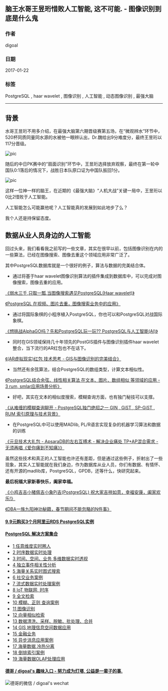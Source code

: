 ## 脑王水哥王昱珩惜败人工智能, 这不可能. - 图像识别到底是什么鬼      
       
### 作者       
digoal        
          
### 日期        
2017-01-22                                  
        
### 标签                                                                                                                        
PostgreSQL , haar wavelet , 图像识别 , 人工智能 , 动态图像识别 , 最强大脑     
      
----        
      
## 背景      
水哥王昱珩不用多介绍，在最强大脑第六期晋级赛第五场，在“微观辨水”环节中，520杯同质同量同水源的水被他一眼辨认出，Dr.魏给出9分难度分，最终王昱珩以117分晋级。  
  
![pic](20170122_01_pic_001.jpg)  
  
随后的中日PK赛中的“扇面识别”环节中，王昱珩选择放弃观察，最终在第一轮中国队0:1落后的情况下，战胜日本队原口证为中国队扳回1分。  
  
![pic](20170122_01_pic_002.jpg)  
  
这样一位神一样的脑王，在近期的《最强大脑》“人机大战”关键一局中，王昱珩以0比2惜败于人工智能。  
  
人工智能怎么可能赢他呢？人工智能真的发展到如此地步了么？  
  
我个人还是持保留态度。  
  
## 数据从业人员身边的人工智能
回过头来，我们看看我之前写的一些文章，其实在很早以前，包括图像识别在内的一些算法，已经在图像搜索、图像去重这个领域应用非常广泛了。  
  
其中PostgreSQL数据库就是一个很好的例子，算法与数据的完美结合体。   
  
- 通过将基于haar wavelet图像识别算法的插件集成到数据库中，可以完成对图像搜索，图像去重的应用。  
  
[《弱水三千,只取一瓢,当图像搜索遇见PostgreSQL(Haar wavelet)》](../201607/20160726_01.md)    
  
[《PostgreSQL 在视频、图片去重，图像搜索业务中的应用》](../201611/20161126_01.md)   
  
- 通过将国际象棋的小程序植入PostgreSQL，你也可以和PostgreSQL对战国际象棋。  
  
[《想挑战AlphaGO吗？先和PostgreSQL玩一玩?? PostgreSQL与人工智能(AI)》](../201701/20170106_01.md)  
  
- 同时在GIS领域保持几十年领先的PostGIS插件与图像识别插件haar wavelet整合，当下流行的AR红包也不在话下。  
  
[《(AR虚拟现实)红包 技术思考 - GIS与图像识别的完美结合》](../201701/20170113_01.md)    
  
- 当然还有余弦算法，结合PostgreSQL的数组类型，计算文本相似性。  
  
[《PostgreSQL结合余弦、线性相关算法 在文本、图片、数组相似 等领域的应用 - 3 rum, smlar应用场景分析》](../201701/20170116_04.md)  
  
- 好吧，其实在文本的相似度搜索，模糊查询方面，也有独门秘技可以支撑。  
  
[《从难缠的模糊查询聊开 - PostgreSQL独门绝招之一 GIN , GiST , SP-GiST , RUM 索引原理与技术背景》](../201612/20161231_01.md)   
  
- 在PostgreSQL中可以使用MADlib, PL/R语言实现复杂的机器学习算法和数据的训练  
  
[《元旦技术大礼包 - ApsaraDB的左右互搏术 - 解决企业痛处 TP+AP混合需求 - 无须再唱《爱你痛到不知痛》》](../201701/20170101_02.md)   
  
虽然这些技术和真正的人工智能也许还有差距，但是通过这些例子，折射出了一些现象，其实人工智能就在我们身边，作为数据库从业人员，你们有数据、有情怀、还有开源的madlib库，PostgreSQL，GPDB，还等什么，快研究起来。  
  
**最后祝福大家新春快乐，阖家幸福。**  
  
[《小鸡吉吉小猪佩吉小象Pi吉(PostgreSQL) 祝大家吉祥如意，幸福安康，阖家欢乐!》](../201701/20170120_01.md)    
  
[《DBA一族九阳神功秘籍，春节期间不能忽略的N件事》](../201701/20170120_02.md)    
                                                            
                                                                    
                          
  
  
  
  
  
  
  
  
  
  
  
  
  
  
  
  
  
  
  
  
  
  
  
  
  
  
  
  
  
  
  
  
  
  
  
  
  
  
  
  
  
  
  
  
  
  
  
  
  
  
  
  
  
  
  
#### [9.9元购买3个月阿里云RDS PostgreSQL实例](https://www.aliyun.com/database/postgresqlactivity "57258f76c37864c6e6d23383d05714ea")
  
  
#### [PostgreSQL 解决方案集合](https://yq.aliyun.com/topic/118 "40cff096e9ed7122c512b35d8561d9c8")
- [1 任意维度实时圈人](https://yq.aliyun.com/topic/118 "40cff096e9ed7122c512b35d8561d9c8")
- [2 时序数据实时处理](https://yq.aliyun.com/topic/118 "40cff096e9ed7122c512b35d8561d9c8")
- [3 时间、空间、业务 多维数据实时透视](https://yq.aliyun.com/topic/118 "40cff096e9ed7122c512b35d8561d9c8")
- [4 独立事件相关性分析](https://yq.aliyun.com/topic/118 "40cff096e9ed7122c512b35d8561d9c8")
- [5 海量关系实时图式搜索](https://yq.aliyun.com/topic/118 "40cff096e9ed7122c512b35d8561d9c8")
- [6 社交业务案例](https://yq.aliyun.com/topic/118 "40cff096e9ed7122c512b35d8561d9c8")
- [7 流式数据实时处理案例](https://yq.aliyun.com/topic/118 "40cff096e9ed7122c512b35d8561d9c8")
- [8 IoT 物联网, 时序](https://yq.aliyun.com/topic/118 "40cff096e9ed7122c512b35d8561d9c8")
- [9 全文检索](https://yq.aliyun.com/topic/118 "40cff096e9ed7122c512b35d8561d9c8")
- [10 模糊、正则 查询案例](https://yq.aliyun.com/topic/118 "40cff096e9ed7122c512b35d8561d9c8")
- [11 图像识别](https://yq.aliyun.com/topic/118 "40cff096e9ed7122c512b35d8561d9c8")
- [12 向量相似检索](https://yq.aliyun.com/topic/118 "40cff096e9ed7122c512b35d8561d9c8")
- [13 数据清洗、采样、脱敏、批处理、合并](https://yq.aliyun.com/topic/118 "40cff096e9ed7122c512b35d8561d9c8")
- [14 GIS 地理信息空间数据应用](https://yq.aliyun.com/topic/118 "40cff096e9ed7122c512b35d8561d9c8")
- [15 金融业务](https://yq.aliyun.com/topic/118 "40cff096e9ed7122c512b35d8561d9c8")
- [16 异步消息应用案例](https://yq.aliyun.com/topic/118 "40cff096e9ed7122c512b35d8561d9c8")
- [17 海量数据 冷热分离](https://yq.aliyun.com/topic/118 "40cff096e9ed7122c512b35d8561d9c8")
- [18 倒排索引案例](https://yq.aliyun.com/topic/118 "40cff096e9ed7122c512b35d8561d9c8")
- [19 海量数据OLAP处理应用](https://yq.aliyun.com/topic/118 "40cff096e9ed7122c512b35d8561d9c8")
  
  
#### [德哥 / digoal's 趣味入口 - 努力成为灯塔, 公益是一辈子的事.](https://github.com/digoal/blog/blob/master/README.md "22709685feb7cab07d30f30387f0a9ae")
  
  
![德哥的微信 / digoal's wechat](../pic/digoal_weixin.jpg "f7ad92eeba24523fd47a6e1a0e691b59")
  
